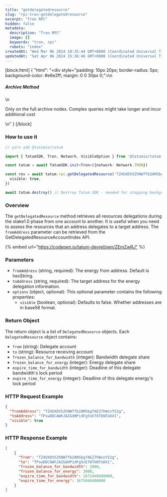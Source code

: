 ```yaml
---
title: "getdelegatedresource"
slug: "rpc-tron-getdelegatedresource"
excerpt: "Tron RPC"
hidden: false
metadata: 
  description: "Tron RPC"
  image: []
  keywords: "tron, rpc"
  robots: "index"
createdAt: "Wed Mar 06 2024 10:35:44 GMT+0000 (Coordinated Universal Time)"
updatedAt: "Sat Apr 06 2024 15:36:46 GMT+0000 (Coordinated Universal Time)"
---
```

[block:html]
{
  "html": "<div style=\"padding: 10px 20px; border-radius: 5px; background-color: #e6e2ff; margin: 0 0 30px 0;\">\n  <h5>Archive Method</h5>\n  <p>Only on the full archive nodes. Complex queries might take longer and incur additional cost</p>\n</div>"
}
[/block]


### How to use it



```typescript
// yarn add @tatumio/tatum

import { TatumSDK, Tron, Network, VisibleOption } from '@tatumio/tatum'

const tatum = await TatumSDK.init<Tron>({network: Network.TRON})

const res = await tatum.rpc.getDelegatedResource('TZ4UXDV5ZhNW7fb2AMSbgfAEZ7hWsnYS2g', 'TPswDDCAWhJAZGdHPidFg5nEf8TkNToDX1', {
  visible: true,
})

await tatum.destroy() // Destroy Tatum SDK - needed for stopping background jobs
```



### Overview

The `getDelegatedResource` method retrieves all resources delegations during the stake1.0 phase from one account to another. It is useful when you need to assess the resources that an address delegates to a target address. The `fromAddress` parameter can be retrieved from the GetDelegatedResourceAccountIndex API.

{% embed url="<https://codepen.io/tatum-devrel/pen/ZEmZwRJ"> %}

### Parameters

- `fromAddress` (string, required): The energy from address. Default is hexString.
- `toAddress` (string, required): The target address for the energy delegation information.
- `options` (object, optional): This optional parameter contains the following properties:
  - `visible` (boolean, optional): Defaults to false. Whether addresses are in base58 format.

### Return Object

The return object is a list of `DelegatedResource` objects. Each `DelegatedResource` object contains:

- `from` (string): Delegate account
- `to` (string): Resource receiving account
- `frozen_balance_for_bandwidth` (integer): Bandwidth delegate share
- `frozen_balance_for_energy` (integer): Energy delegate share
- `expire_time_for_bandwidth` (integer): Deadline of this delegate bandwidth's lock period
- `expire_time_for_energy` (integer): Deadline of this delegate energy's lock period

### HTTP Request Example

```json
{
  "fromAddress": "TZ4UXDV5ZhNW7fb2AMSbgfAEZ7hWsnYS2g",
  "toAddress": "TPswDDCAWhJAZGdHPidFg5nEf8TkNToDX1",
  "visible": true
}
```

### HTTP Response Example

```json
[
    {
      "from": "TZ4UXDV5ZhNW7fb2AMSbgfAEZ7hWsnYS2g",
      "to": "TPswDDCAWhJAZGdHPidFg5nEf8TkNToDX1",
      "frozen_balance_for_bandwidth": 2000,
      "frozen_balance_for_energy": 3000,
      "expire_time_for_bandwidth": 1672448400000,
      "expire_time_for_energy": 1675040400000
    }
]
```
